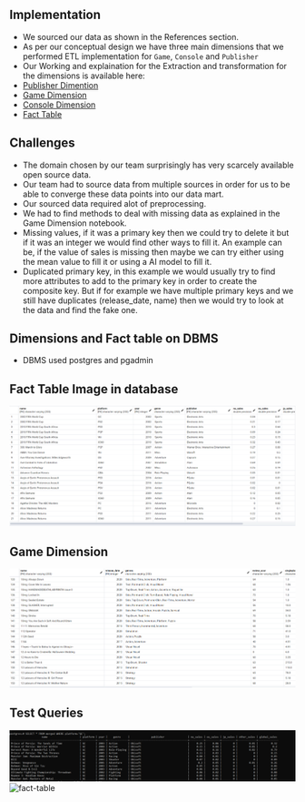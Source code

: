 
## Implementation
- We sourced our data as shown in the References section.
- As per our conceptual design we have three main dimensions that we performed ETL implementation for `Game`, `Console` and `Publisher`
- Our Working and explaination for the Extraction and transformation for the dimensions is available here:
- [Publisher Dimention](https://github.com/maanuw/Fundamentals-of-Data-Science/blob/main/Physical-Design-Deliverable-2/transformation/Publisher.ipynb)
- [Game Dimension](https://github.com/maanuw/Fundamentals-of-Data-Science/blob/main/Physical-Design-Deliverable-2/transformation/game.ipynb)
- [Console Dimension](https://github.com/maanuw/Fundamentals-of-Data-Science/blob/main/Physical-Design-Deliverable-2/transformation/Console.ipynb)
- [Fact Table](https://github.com/maanuw/Fundamentals-of-Data-Science/blob/main/Physical-Design-Deliverable-2/transformation/Merge_to_FTable.ipynb)

## Challenges
- The domain chosen by our team surprisingly has very scarcely available open source data.
- Our team had to source data from multiple sources in order for us to be able to converge these data points into our data mart.
- Our sourced data required alot of preprocessing.
- We had to find methods to deal with missing data as explained in the Game Dimension notebook.
- Missing values, if it was a primary key then we could try to delete it but if it was an integer we would find other ways to fill it.
An example can be, if the value of sales is missing then maybe we can try either using the mean value to fill it or using a AI model to fill it.
- Duplicated primary key, in this example we would usually try to find more attributes to add to the primary key in order to create the composite key.
But if for example we have multiple primary keys and we still have duplicates (release_date, name) then we would try to look at the data and find the fake one.

## Dimensions and Fact table on DBMS
- DBMS used postgres and pgadmin


## Fact Table Image in database
![fact-table](../img/fact_table.png)

## Game Dimension
![fact-table](../img/game.png)

## Test Queries
![fact-table](../img/sql_query.png)
![fact-table](../img/sql_query3.jpeg)

